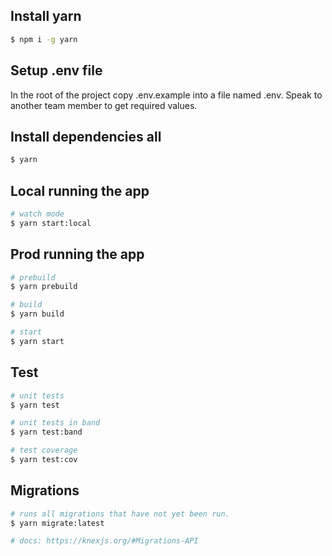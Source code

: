 ## Install yarn

```bash
$ npm i -g yarn
```

## Setup .env file
In the root of the project copy .env.example into a file named .env. Speak to another team member to get required values.

## Install dependencies all

```bash
$ yarn
```

## Local running the app

```bash
# watch mode
$ yarn start:local
```

## Prod running the app
```bash
# prebuild
$ yarn prebuild

# build
$ yarn build

# start
$ yarn start
```

## Test

```bash
# unit tests
$ yarn test

# unit tests in band
$ yarn test:band

# test coverage
$ yarn test:cov
```

## Migrations

```bash
# runs all migrations that have not yet been run.
$ yarn migrate:latest

# docs: https://knexjs.org/#Migrations-API
```
